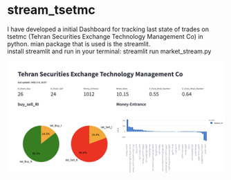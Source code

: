# stream_tsetmc

I have developed a initial Dashboard for tracking last state of trades on tsetmc (Tehran Securities Exchange Technology Management Co) in python. mian package that is used is the streamlit.
<br>
install streamlit and run in your terminal: streamlit run market_stream.py

![Screen](stream_screen.png)
